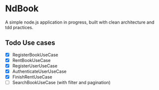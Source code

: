 # NdBook 

A simple node.js application in progress, built with clean architecture and tdd practices.



<!--link todo items with they specific class -->

## Todo Use cases
- [x] RegisterBookUseCase
- [x] RentBookUseCase
- [X] RegisterUserUseCase
- [X] AuthenticateUserUseCase
- [X] FinishRentUseCase
- [ ] SearchBookUseCase (with filter and pagination)